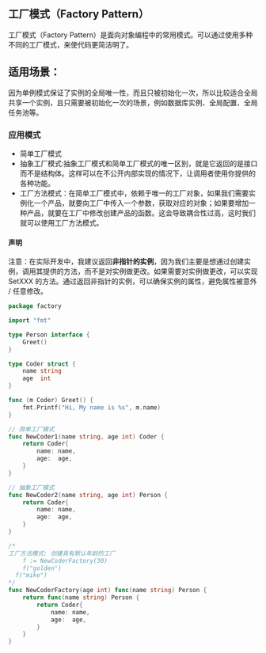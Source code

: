 ## 工厂模式（Factory Pattern）
工厂模式（Factory Pattern）是面向对象编程中的常用模式。可以通过使用多种不同的工厂模式，来使代码更简洁明了。

## 适用场景：
因为单例模式保证了实例的全局唯一性，而且只被初始化一次，所以比较适合全局共享一个实例，且只需要被初始化一次的场景，例如数据库实例、全局配置、全局任务池等。

### 应用模式
- 简单工厂模式
-	抽象工厂模式:抽象工厂模式和简单工厂模式的唯一区别，就是它返回的是接口而不是结构体。这样可以在不公开内部实现的情况下，让调用者使用你提供的各种功能。
-	工厂方法模式：在简单工厂模式中，依赖于唯一的工厂对象，如果我们需要实例化一个产品，就要向工厂中传入一个参数，获取对应的对象；如果要增加一种产品，就要在工厂中修改创建产品的函数。这会导致耦合性过高，这时我们就可以使用工厂方法模式。

#### 声明
注意：在实际开发中，我建议返回**非指针的实例**，因为我们主要是想通过创建实例，调用其提供的方法，而不是对实例做更改。如果需要对实例做更改，可以实现 SetXXX 的方法。通过返回非指针的实例，可以确保实例的属性，避免属性被意外 / 任意修改。

``` go
package factory

import "fmt"

type Person interface {
	Greet()
}

type Coder struct {
	name string
	age  int
}

func (m Coder) Greet() {
	fmt.Printf("Hi, My name is %s", m.name)
}

// 简单工厂模式
func NewCoder1(name string, age int) Coder {
	return Coder{
		name: name,
		age:  age,
	}
}

// 抽象工厂模式
func NewCoder2(name string, age int) Person {
	return Coder{
		name: name,
		age:  age,
	}
}

/*
工厂方法模式: 创建具有默认年龄的工厂
	f := NewCoderFactory(30)
	f("golden")
  f("mike")
*/
func NewCoderFactory(age int) func(name string) Person {
	return func(name string) Person {
		return Coder{
			name: name,
			age:  age,
		}
	}
}
```
 
